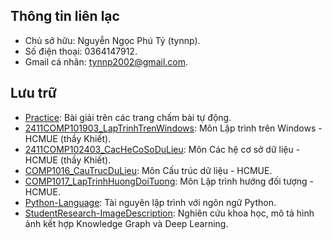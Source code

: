 ## Thông tin liên lạc
- Chủ sở hữu: Nguyễn Ngọc Phú Tỷ (tynnp).
- Số điện thoại: 0364147912.
- Gmail cá nhân: tynnp2002@gmail.com.

## Lưu trữ
- [Practice](https://github.com/tynnp/Practice): Bài giải trên các trang chấm bài tự động.
- [2411COMP101903_LapTrinhTrenWindows](https://github.com/tynnp/2411COMP101903_LapTrinhTrenWindows): Môn Lập trình trên Windows - HCMUE (thầy Khiết).
- [2411COMP102403_CacHeCoSoDuLieu](https://github.com/tynnp/2411COMP102403_CacHeCoSoDuLieu): Môn Các hệ cơ sở dữ liệu - HCMUE (thầy Khiết).
- [COMP1016_CauTrucDuLieu](https://github.com/tynnp/COMP1601_CauTrucDuLieu): Môn Cấu trúc dữ liệu - HCMUE.
- [COMP1017_LapTrinhHuongDoiTuong](https://github.com/tynnp/COMP1017_LapTrinhHuongDoiTuong): Môn Lập trình hướng đối tượng - HCMUE.
- [Python-Language](https://github.com/tynnp/Python-Language): Tài nguyên lập trình với ngôn ngữ Python.
- [StudentResearch-ImageDescription](https://github.com/tynnp/StudentResearch-ImageDescription): Nghiên cứu khoa học, mô tả hình ảnh kết hợp Knowledge Graph và Deep Learning.
